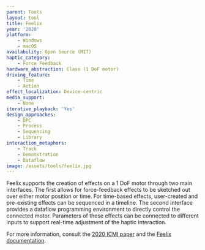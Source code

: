 ```yaml
---
parent: Tools
layout: tool
title: Feelix
year: '2020'
platform:
    - Windows
    - macOS
availability: Open Source (MIT)
haptic_category:
    - Force Feedback
hardware_abstraction: Class (1 DoF motor)
driving_feature:
    - Time
    - Action
effect_localization: Device-centric
media_support:
    - None
iterative_playback: 'Yes'
design_approaches:
    - DPC
    - Process
    - Sequencing
    - Library
interaction_metaphors:
    - Track
    - Demonstration
    - Dataflow
image: /assets/tools/feelix.jpg
---
```

Feelix supports the creation of effects on a 1 DoF motor through two main interfaces.
The first allows for force-feedback effects to be sketched out over either motor position or time.
For time-based effects, user-created and pre-existing effects can be sequenced in a timeline.
The second interface provides a dataflow programming environment to directly control the connected motor.
Parameters of these effects can be connected to different inputs to support real-time adjustment of the haptic interaction.

For more information, consult the [2020 ICMI paper](https://doi.org/10.1145/3382507.3418819)
and the [Feelix documentation](https://docs.feelix.xyz/).
